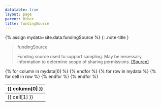 ```yaml
---
datatable: true
layout: page
parent: Other
title: fundingSource
---
```


{% assign mydata=site.data.fundingSource %} 
{: .note-title } 
>fundingSource
>
>Funding source used to support sampling. May be necessary information to determine scope of sharing permissions. [[Source]](nan)
<table id="myTable" class="display" style="width:100%">
    <thead>
    {% for column in mydata[0] %}
        <th>{{ column[0] }}</th>
    {% endfor %}
    </thead>
    <tbody>
    {% for row in mydata %}
        <tr>
        {% for cell in row %}
            <td>{{ cell[1] }}</td>
        {% endfor %}
        </tr>
    {% endfor %}
    </tbody>
</table>
<script type="text/javascript">
  $('#myTable').DataTable({
    responsive: {
        details: {
            display: $.fn.dataTable.Responsive.display.modal( {
                header: function ( row ) {
                    var data = row.data();
                    return 'Details for '+data[0];
                }
            } ),
            renderer: $.fn.dataTable.Responsive.renderer.tableAll({
                tableClass: "table"
            })
        }
    },
   "deferRender": true,
   "columnDefs": [
      { 
         targets: [3],
         render : function(data, type, row, meta){
            if(type === 'display' & data != 'Sage Bionetworks'){
               return $('<a>')
                  .attr('href', data)
                  .text(data)
                  .wrap('<div></div>')
                  .html();} 
            if(type === 'display' & data == 'Sage Bionetworks'){
                return $('<a>')
                   .attr('href', 'https://sagebionetworks.org/')
                   .text(data)
                   .wrap('<div></div>')
                   .parent()
                   .html();
            
            } else {
               return data;
            }
         }
      } 
   ]
});
</script>